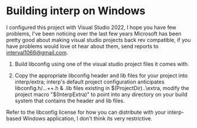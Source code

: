# Building interp on Windows

I configured this project with Visual Studio 2022, I hope you have few problems, I've been noticing
over the last few years Microsoft has been pretty good about making visual studio projects back rev
compatible, if you have problems would love ot hear about them, send reports to
interval1066@gmail.com.

1) Build libconfig using one of the visual studio project files it comes with.

2) Copy the appropriate libconfig header and lib files for your project into
	interp/extra; interp's default project configuration anticipates
	libconfig.h/...++.h & .lib files existing in $(ProjectDir)..\extra,
	modify the project macro "$(InterpExtra)" to point into any directory
	on your build system that contains the header and lib files.

Refer to the libconfig license for how you can distribute with your interp-based
Windows application, I don't think its very restrictive.
